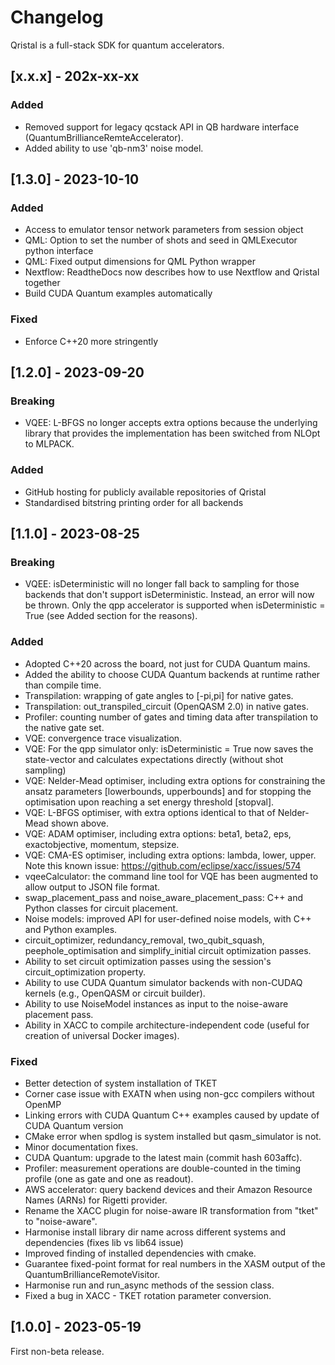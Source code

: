 # Changelog

Qristal is a full-stack SDK for quantum accelerators.

## [x.x.x] - 202x-xx-xx

### Added

- Removed support for legacy qcstack API in QB hardware interface (QuantumBrillianceRemteAccelerator).
- Added ability to use 'qb-nm3' noise model.


## [1.3.0] - 2023-10-10

### Added

- Access to emulator tensor network parameters from session object
- QML: Option to set the number of shots and seed in QMLExecutor python interface
- QML: Fixed output dimensions for QML Python wrapper
- Nextflow: ReadtheDocs now describes how to use Nextflow and Qristal together 
- Build CUDA Quantum examples automatically

### Fixed

- Enforce C++20 more stringently


## [1.2.0] - 2023-09-20

### Breaking

- VQEE: L-BFGS no longer accepts extra options because the underlying library that provides the implementation has been switched from NLOpt to MLPACK.

### Added

- GitHub hosting for publicly available repositories of Qristal
- Standardised bitstring printing order for all backends


## [1.1.0] - 2023-08-25

### Breaking

- VQEE: isDeterministic will no longer fall back to sampling for those backends that don't support isDeterministic.  Instead, an error will now be thrown.  Only the qpp accelerator is supported when isDeterministic = True (see Added section for the reasons).

### Added

- Adopted C++20 across the board, not just for CUDA Quantum mains.
- Added the ability to choose CUDA Quantum backends at runtime rather than compile time. 
- Transpilation: wrapping of gate angles to [-pi,pi] for native gates.
- Transpilation: out_transpiled_circuit (OpenQASM 2.0) in native gates.
- Profiler: counting number of gates and timing data after transpilation to the native gate set.
- VQE: convergence trace visualization.
- VQE: For the qpp simulator only: isDeterministic = True now saves the state-vector and calculates expectations directly (without shot sampling)
- VQE: Nelder-Mead optimiser, including extra options for constraining the ansatz parameters [lowerbounds, upperbounds] and for stopping the optimisation upon reaching a set energy threshold [stopval].
- VQE: L-BFGS optimiser, with extra options identical to that of Nelder-Mead shown above.
- VQE: ADAM optimiser, including extra options: beta1, beta2, eps, exactobjective, momentum, stepsize.
- VQE: CMA-ES optimiser, including extra options: lambda, lower, upper. Note this known issue: https://github.com/eclipse/xacc/issues/574
- vqeeCalculator: the command line tool for VQE has been augmented to allow output to JSON file format.
- swap_placement_pass and noise_aware_placement_pass: C++ and Python classes for circuit placement.
- Noise models: improved API for user-defined noise models, with C++ and Python examples.
- circuit_optimizer, redundancy_removal, two_qubit_squash, peephole_optimisation and simplify_initial circuit optimization passes.
- Ability to set circuit optimization passes using the session's circuit_optimization property. 
- Ability to use CUDA Quantum simulator backends with non-CUDAQ kernels (e.g., OpenQASM or circuit builder).
- Ability to use NoiseModel instances as input to the noise-aware placement pass.
- Ability in XACC to compile architecture-independent code (useful for creation of universal Docker images). 

### Fixed

- Better detection of system installation of TKET
- Corner case issue with EXATN when using non-gcc compilers without OpenMP
- Linking errors with CUDA Quantum C++ examples caused by update of CUDA Quantum version 
- CMake error when spdlog is system installed but qasm_simulator is not.
- Minor documentation fixes.
- CUDA Quantum: upgrade to the latest main (commit hash 603affc).
- Profiler: measurement operations are double-counted in the timing profile (one as gate and one as readout).
- AWS accelerator: query backend devices and their Amazon Resource Names (ARNs) for Rigetti provider.  
- Rename the XACC plugin for noise-aware IR transformation from "tket" to "noise-aware". 
- Harmonise install library dir name across different systems and dependencies (fixes lib vs lib64 issue)
- Improved finding of installed dependencies with cmake.
- Guarantee fixed-point format for real numbers in the XASM output of the QuantumBrillianceRemoteVisitor.  
- Harmonise run and run_async methods of the session class.
- Fixed a bug in XACC - TKET rotation parameter conversion.


## [1.0.0] - 2023-05-19

First non-beta release.


